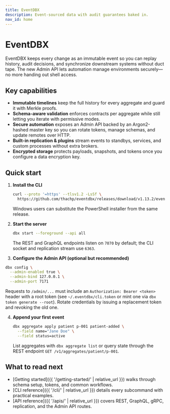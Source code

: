 ```yaml
---
title: EventDBX
description: Event-sourced data with audit guarantees baked in.
nav_id: home
---
```


# EventDBX

EventDBX keeps every change as an immutable event so you can replay history, audit decisions, and synchronize downstream systems without duct tape. The new Admin API lets automation manage environments securely—no more handing out shell access.

## Key capabilities

- **Immutable timelines** keep the full history for every aggregate and guard it with Merkle proofs.
- **Schema-aware validation** enforces contracts per aggregate while still letting you iterate with permissive modes.
- **Secure automation** exposes an Admin API backed by an Argon2-hashed master key so you can rotate tokens, manage schemas, and update remotes over HTTP.
- **Built-in replication & plugins** stream events to standbys, services, and custom processes without extra brokers.
- **Encrypted storage** protects payloads, snapshots, and tokens once you configure a data encryption key.

## Quick start

1. **Install the CLI**

   ```bash
   curl --proto '=https' --tlsv1.2 -LsSf \
     https://github.com/thachp/eventdbx/releases/download/v1.13.2/eventdbx-installer.sh | sh
   ```

   Windows users can substitute the PowerShell installer from the same release.

2. **Start the server**

   ```bash
   dbx start --foreground --api all
   ```

   The REST and GraphQL endpoints listen on `7070` by default; the CLI socket and replication stream use `6363`.

3. **Configure the Admin API (optional but recommended)**

```bash
dbx config \
  --admin-enabled true \
  --admin-bind 127.0.0.1 \
  --admin-port 7171
```

Requests to `/admin/...` must include an `Authorization: Bearer <token>` header with a root token (see `~/.eventdbx/cli.token` or mint one via `dbx token generate --root`). Rotate credentials by issuing a replacement token and revoking the old one.

4. **Append your first event**

   ```bash
   dbx aggregate apply patient p-001 patient-added \
     --field name="Jane Doe" \
     --field status=active
   ```

   List aggregates with `dbx aggregate list` or query state through the REST endpoint `GET /v1/aggregates/patient/p-001`.

## What to read next

- [Getting started]({{ '/getting-started/' | relative_url }}) walks through schema setup, tokens, and common workflows.
- [CLI reference]({{ '/cli/' | relative_url }}) details every subcommand with practical examples.
- [API reference]({{ '/apis/' | relative_url }}) covers REST, GraphQL, gRPC, replication, and the Admin API routes.
